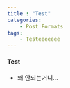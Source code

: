 ```yaml
---
title : "Test"
categories:
    - Post Formats
tags:
    - Testeeeeeee
---
```


#### Test
- 왜 안되는거니...